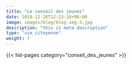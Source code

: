```yaml
---
title: "Le conseil des jeunes"
date: 2018-12-26T12:23:10+06:00
image: images/blog/blog-img-3.jpg
description: "this is meta description"
type: "vie_citoyenne"
weight: 7
---
```


{{< list-pages category="conseil_des_jeunes" >}}